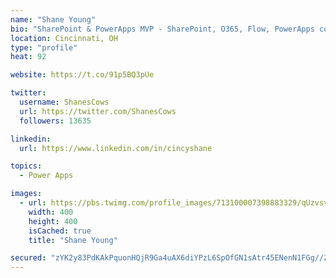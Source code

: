 ```yaml
---
name: "Shane Young"
bio: "SharePoint & PowerApps MVP - SharePoint, O365, Flow, PowerApps consulting? @PowerApps911 | Pure Snark? You found it."
location: Cincinnati, OH
type: "profile"
heat: 92

website: https://t.co/91p5BQ3pUe

twitter:
  username: ShanesCows
  url: https://twitter.com/ShanesCows
  followers: 13635

linkedin:
  url: https://www.linkedin.com/in/cincyshane

topics:
  - Power Apps

images:
  - url: https://pbs.twimg.com/profile_images/713100007398883329/qUzvsvQ3_400x400.jpg
    width: 400
    height: 400
    isCached: true
    title: "Shane Young"

secured: "zYK2y83PdKAkPquonHQjR9Ga4uAX6diYPzL6SpOfGN1sAtr45ENenN1FGg//Z1iO+LM+QwoRJkQ9TzbyhZwJruChAycJj+If6PfQPFo9WYtsZHtHZjJ9htwVjWVwe9QJCZ44AvUYcPDYW8iWbBLMza3j2lMbsERttPss+AiqC03o8rZJ8Iu1bA8eL8jI6FOeG2bvxn77h/PHUAQTwubB1m6WdvGwkt2TkAAuWGSO0a3GSwdTaUYQOePrkPeLxDkOj/OWXaXmG8rxBT47Ar6tU8YY3mtbVSfJWF2HrvgWwTfFArioNH+8vDeO6ihLRlx/XE8niHWNahrn71gFEEcMpB/jpn1eYmDb0vGwLXooDYZfwn1jJqDbITD0bAED4B+2i5hJRmJQ+9IIwP8wvDmi20wanSRLN0r5woSe+3zmSPE=;qOjmND1R7UHaF5/DRo6I9A=="
---
```


